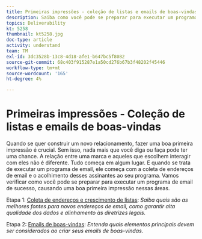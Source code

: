 ```yaml
---
title: Primeiras impressões - coleção de listas e emails de boas-vindas
description: Saiba como você pode se preparar para executar um programa de email de sucesso, causando uma boa primeira impressão.
topics: Deliverability
kt: 5258
thumbnail: kt5258.jpg
doc-type: article
activity: understand
team: TM
exl-id: 3dc3528b-13c8-4d18-afe1-b647bc5f8082
source-git-commit: 68c403f915287e1a50cd276b67b3f48202f45446
workflow-type: tm+mt
source-wordcount: '165'
ht-degree: 4%

---
```


# Primeiras impressões - Coleção de listas e emails de boas-vindas

Quando se quer construir um novo relacionamento, fazer uma boa primeira impressão é crucial. Sem isso, nada mais que você diga ou faça pode ter uma chance. A relação entre uma marca e aqueles que escolhem interagir com eles não é diferente. Tudo começa em algum lugar. E quando se trata de executar um programa de email, ele começa com a coleta de endereços de email e o acolhimento desses assinantes ao seu programa. Vamos verificar como você pode se preparar para executar um programa de email de sucesso, causando uma boa primeira impressão nessas áreas.

Etapa 1:  [Coleta de endereços e crescimento de listas](/help/first-impressions/address-collection-and-list-growth.md):
*Saiba quais são as melhores fontes para novos endereços de email, como garantir alta qualidade dos dados e alinhamento às diretrizes legais.*

Etapa 2:  [Emails de boas-vindas](/help/first-impressions/welcome-emails.md):
*Entenda quais elementos principais devem ser considerados ao criar seus emails de boas-vindas.*
